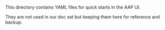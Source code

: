 This directory contains YAML files for quick starts in the AAP UI.

They are not used in our doc set but keeping them here for reference and backup.